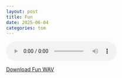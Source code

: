 ```yaml
---
layout: post
title: Fun
date: 2025-06-04
categories: tom
---
```

<audio controls>
  <source src="/assets/audio/tom/Tom_Fun_brumalsaito.wav" type="audio/wav">
</audio>
<p><a href="/assets/audio/tom/Tom_Fun_brumalsaito.wav" download>Download Fun WAV</a></p>
